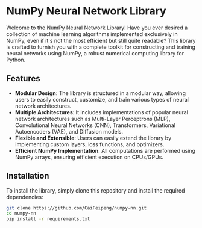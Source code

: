 # NumPy Neural Network Library

Welcome to the NumPy Neural Network Library! Have you ever desired a collection of machine learning algorithms implemented exclusively in NumPy, even if it's not the most efficient but still quite readable? This library is crafted to furnish you with a complete toolkit for constructing and training neural networks using NumPy, a robust numerical computing library for Python.

## Features

- **Modular Design**: The library is structured in a modular way, allowing users to easily construct, customize, and train various types of neural network architectures.
- **Multiple Architectures**: It includes implementations of popular neural network architectures such as Multi-Layer Perceptrons (MLP), Convolutional Neural Networks (CNN), Transformers, Variational Autoencoders (VAE), and Diffusion models.
- **Flexible and Extensible**: Users can easily extend the library by implementing custom layers, loss functions, and optimizers.
- **Efficient NumPy Implementation**: All computations are performed using NumPy arrays, ensuring efficient execution on CPUs/GPUs.

## Installation

To install the library, simply clone this repository and install the required dependencies:

```bash
git clone https://github.com/CaiFeipeng/numpy-nn.git
cd numpy-nn
pip install -r requirements.txt

